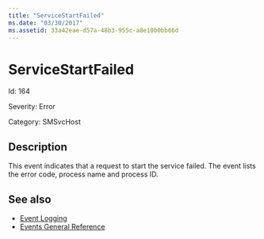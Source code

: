 ```yaml
---
title: "ServiceStartFailed"
ms.date: "03/30/2017"
ms.assetid: 33a42eae-d57a-48b3-955c-a8e10b0bb66d
---
```

# ServiceStartFailed
Id: 164  
  
 Severity: Error  
  
 Category: SMSvcHost  
  
## Description  
 This event indicates that a request to start the service failed. The event lists the error code, process name and process ID.  
  
## See also

- [Event Logging](index.md)
- [Events General Reference](events-general-reference.md)
